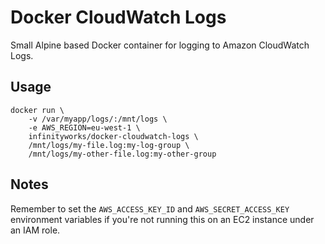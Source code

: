 # Docker CloudWatch Logs


Small Alpine based Docker container for logging to Amazon CloudWatch Logs.

## Usage

```
docker run \
	-v /var/myapp/logs/:/mnt/logs \
	-e AWS_REGION=eu-west-1 \
	infinityworks/docker-cloudwatch-logs \
	/mnt/logs/my-file.log:my-log-group \
	/mnt/logs/my-other-file.log:my-other-group
```

## Notes
Remember to set the `AWS_ACCESS_KEY_ID` and `AWS_SECRET_ACCESS_KEY` environment variables if you're not running this on an EC2 instance under an IAM role.
